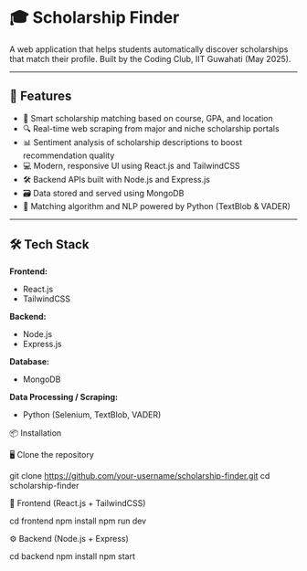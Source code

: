 # 🎓 Scholarship Finder

A web application that helps students automatically discover scholarships that match their profile. Built by the Coding Club, IIT Guwahati (May 2025).

---

## 🚀 Features

- 🧠 Smart scholarship matching based on course, GPA, and location
- 🔍 Real-time web scraping from major and niche scholarship portals
- 📊 Sentiment analysis of scholarship descriptions to boost recommendation quality
- 💻 Modern, responsive UI using React.js and TailwindCSS
- 🛠 Backend APIs built with Node.js and Express.js
- 🗃 Data stored and served using MongoDB
- 🤖 Matching algorithm and NLP powered by Python (TextBlob & VADER)

---

## 🛠 Tech Stack

**Frontend:**
- React.js
- TailwindCSS

**Backend:**
- Node.js
- Express.js

**Database:**
- MongoDB

**Data Processing / Scraping:**
- Python (Selenium, TextBlob, VADER)

📦 Installation

🖥️ Clone the repository

git clone https://github.com/your-username/scholarship-finder.git
cd scholarship-finder

📲 Frontend (React.js + TailwindCSS)

cd frontend
npm install
npm run dev

⚙️ Backend (Node.js + Express)

cd backend
npm install
npm start
